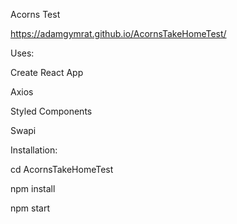 Acorns Test 

https://adamgymrat.github.io/AcornsTakeHomeTest/

Uses:

Create React App

Axios

Styled Components

Swapi

Installation:

cd AcornsTakeHomeTest

npm install

npm start
